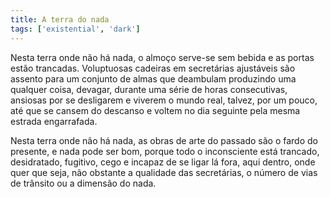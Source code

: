 ```yaml
---
title: A terra do nada
tags: ['existential', 'dark']
---
```


Nesta terra onde não há nada, o almoço serve-se sem bebida e as portas estão trancadas. Voluptuosas cadeiras em secretárias ajustáveis são assento para um conjunto de almas que deambulam produzindo uma qualquer coisa, devagar, durante uma série de horas consecutivas, ansiosas por se desligarem e viverem o mundo real, talvez, por um pouco, até que se cansem do descanso e voltem no dia seguinte pela mesma estrada engarrafada.

Nesta terra onde não há nada, as obras de arte do passado são o fardo do presente, e nada pode ser bom, porque todo o inconsciente está trancado, desidratado, fugitivo, cego e incapaz de se ligar lá fora, aqui dentro, onde quer que seja, não obstante a qualidade das secretárias, o número de vias de trânsito ou a dimensão do nada.